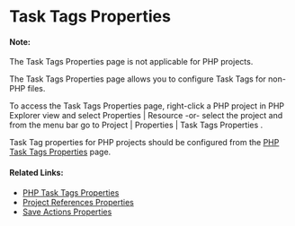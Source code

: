 # Task Tags Properties

<!--context:task_tags_properties-->

<!--note-start-->

#### Note:

The Task Tags Properties page is not applicable for PHP projects.

<!--note-end-->

The Task Tags Properties page allows you to configure Task Tags for non-PHP files.

To access the Task Tags Properties page, right-click a PHP project in PHP Explorer view and select Properties | Resource -or- select the project and from the menu bar go to Project | Properties | Task Tags Properties .

Task Tag properties for PHP projects should be configured from the [PHP Task Tags Properties](064-php_task_tags_properties.md) page.

<!--links-start-->

#### Related Links:

 * [PHP Task Tags Properties](064-php_task_tags_properties.md)
 * [Project References Properties](072-project_references_properties.md)
 * [Save Actions Properties](096-editor/008-save_actions_properties.md)

<!--links-end-->
